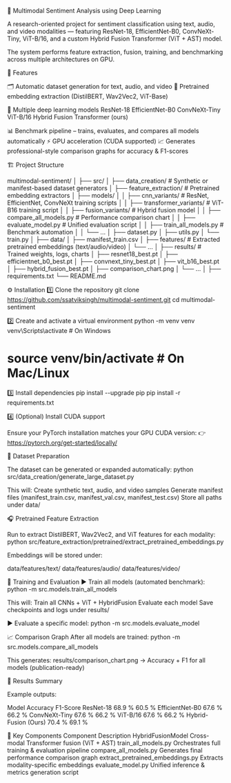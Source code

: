 🧠 Multimodal Sentiment Analysis using Deep Learning

A research-oriented project for sentiment classification using text, audio, and video modalities — featuring ResNet-18, EfficientNet-B0, ConvNeXt-Tiny, ViT-B/16, and a custom Hybrid Fusion Transformer (ViT + AST) model.

The system performs feature extraction, fusion, training, and benchmarking across multiple architectures on GPU.


🚀 Features

🗂 Automatic dataset generation for text, audio, and video
🧩 Pretrained embedding extraction (DistilBERT, Wav2Vec2, ViT-Base)

🤖 Multiple deep learning models
ResNet-18
EfficientNet-B0
ConvNeXt-Tiny
ViT-B/16
Hybrid Fusion Transformer (ours)

📊 Benchmark pipeline – trains, evaluates, and compares all models automatically
⚡ GPU acceleration (CUDA supported)
📈 Generates professional-style comparison graphs for accuracy & F1-scores


🏗 Project Structure

multimodal-sentiment/
│
├── src/
│   ├── data_creation/            # Synthetic or manifest-based dataset generators
│   ├── feature_extraction/       # Pretrained embedding extractors
│   ├── models/
│   │   ├── cnn_variants/         # ResNet, EfficientNet, ConvNeXt training scripts
│   │   ├── transformer_variants/ # ViT-B16 training script
│   │   ├── fusion_variants/      # Hybrid fusion model
│   │   ├── compare_all_models.py # Performance comparison chart
│   │   ├── evaluate_model.py     # Unified evaluation script
│   │   ├── train_all_models.py   # Benchmark automation
│   │   └── ...
│   ├── dataset.py
│   ├── utils.py
│   └── train.py
│
├── data/
│   ├── manifest_train.csv
│   ├── features/                 # Extracted pretrained embeddings (text/audio/video)
│   └── ...
│
├── results/                      # Trained weights, logs, charts
│   ├── resnet18_best.pt
│   ├── efficientnet_b0_best.pt
│   ├── convnext_tiny_best.pt
│   ├── vit_b16_best.pt
│   ├── hybrid_fusion_best.pt
│   ├── comparison_chart.png
│   └── ...
│
├── requirements.txt
└── README.md



⚙️ Installation
1️⃣ Clone the repository
git clone https://github.com/ssatviksingh/multimodal-sentiment.git
cd multimodal-sentiment

2️⃣ Create and activate a virtual environment
python -m venv venv
venv\Scripts\activate     # On Windows
# source venv/bin/activate  # On Mac/Linux

3️⃣ Install dependencies
pip install --upgrade pip
pip install -r requirements.txt

4️⃣ (Optional) Install CUDA support

Ensure your PyTorch installation matches your GPU CUDA version:
👉 https://pytorch.org/get-started/locally/



🧾 Dataset Preparation

The dataset can be generated or expanded automatically: python src/data_creation/generate_large_dataset.py

This will:
Create synthetic text, audio, and video samples
Generate manifest files (manifest_train.csv, manifest_val.csv, manifest_test.csv)
Store all paths under data/



🎧 Pretrained Feature Extraction

Run to extract DistilBERT, Wav2Vec2, and ViT features for each modality: python src/feature_extraction/pretrained/extract_pretrained_embeddings.py


Embeddings will be stored under:

data/features/text/
data/features/audio/
data/features/video/



🧠 Training and Evaluation
▶️ Train all models (automated benchmark): python -m src.models.train_all_models

This will:
Train all CNNs + ViT + HybridFusion
Evaluate each model
Save checkpoints and logs under results/

▶️ Evaluate a specific model: python -m src.models.evaluate_model



📈 Comparison Graph
After all models are trained:
python -m src.models.compare_all_models


This generates: results/comparison_chart.png
→ Accuracy + F1 for all models (publication-ready)



💾 Results Summary

Example outputs:

Model	                Accuracy	    F1-Score
ResNet-18	           68.9 %	        60.5 %
EfficientNet-B0	     67.6 %	        66.2 %
ConvNeXt-Tiny	        67.6 %	        66.2 %
ViT-B/16	              67.6 %	        66.2 %
Hybrid-Fusion (Ours)	  70.4 %	        69.1 %



🧩 Key Components
Component	                                            Description
HybridFusionModel	                        Cross-modal Transformer fusion (ViT + AST)
train_all_models.py	                     Orchestrates full training & evaluation pipeline
compare_all_models.py	                  Generates final performance comparison graph
extract_pretrained_embeddings.py	         Extracts modality-specific embeddings
evaluate_model.py	                        Unified inference & metrics generation script